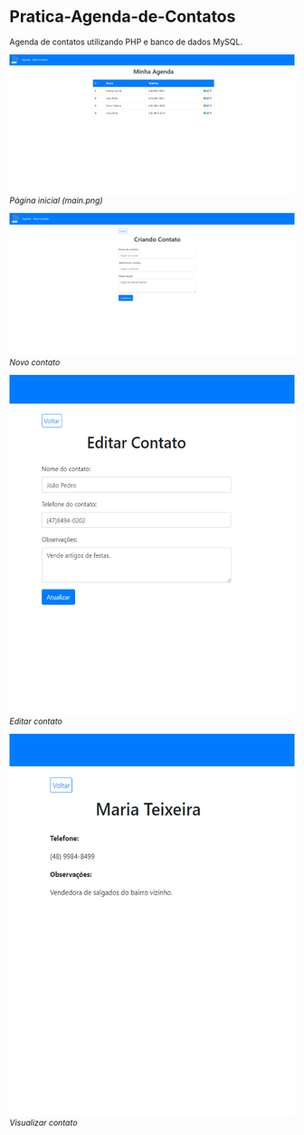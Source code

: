 # Pratica-Agenda-de-Contatos
Agenda de contatos utilizando PHP e banco de dados MySQL.

<p align="left">
         <img alt="main" src="https://github.com/JadersonOliveira/Pratica-Agenda-de-Contatos/blob/main/main.PNG" width="900">
        <br>
          <em>Página inicial (main.png)</em>
</p>

<p align="left">
         <img alt="novo contato" src="https://github.com/JadersonOliveira/Pratica-Agenda-de-Contatos/blob/main/novo%20contato.PNG" width="900">
        <br>
          <em>Novo contato</em>
</p>

<p align="left">
         <img alt="editar contato" src="https://github.com/JadersonOliveira/Pratica-Agenda-de-Contatos/blob/main/editar%20contato.PNG" height="600">
        <br>
          <em>Editar contato</em>
</p>

<p align="left">
         <img alt="visualizar contato" src="https://github.com/JadersonOliveira/Pratica-Agenda-de-Contatos/blob/main/visualizar%20contato.PNG" height="675">
        <br>
          <em>Visualizar contato</em>
</p>
